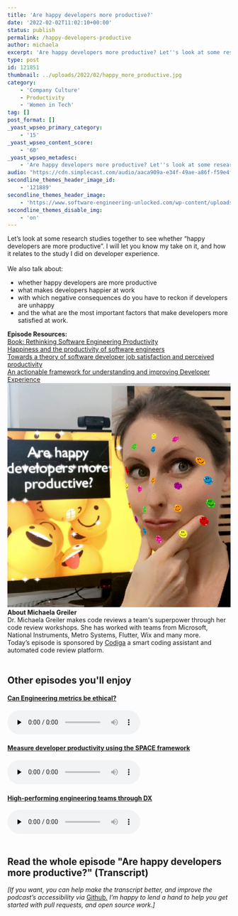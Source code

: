 ```yaml
---
title: 'Are happy developers more productive?'
date: '2022-02-02T11:02:10+00:00'
status: publish
permalink: /happy-developers-productive
author: michaela
excerpt: 'Are happy developers more productive? Let''s look at some research together and explore whether happiness and satisfaction affect developer productivity.'
type: post
id: 121851
thumbnail: ../uploads/2022/02/happy_more_productive.jpg
category:
    - 'Company Culture'
    - Productivity
    - 'Women in Tech'
tag: []
post_format: []
_yoast_wpseo_primary_category:
    - '15'
_yoast_wpseo_content_score:
    - '60'
_yoast_wpseo_metadesc:
    - 'Are happy developers more productive? Let''s look at some research together and explore whether happiness and satisfaction affect developer productivity.'
audio: "https://cdn.simplecast.com/audio/aaca909a-e34f-49ae-a86f-f59e4fa807f0/episodes/130a6709-2e54-4309-b3cd-3a3a195eb6d5/audio/7679499b-f1db-4003-a02c-df863255a50b/default_tc.mp3"
secondline_themes_header_image_id:
    - '121889'
secondline_themes_header_image:
    - 'https://www.software-engineering-unlocked.com/wp-content/uploads/2022/02/happy_productive_devs.jpg'
secondline_themes_disable_img:
    - 'on'
---
```


<div class="episode-about">
Let’s look at some research studies together to see whether “happy developers are more productive”. I will let you know my take on it, and how it relates to the study I did on developer experience.
<br/> <br/>We also talk about:
<ul>
<li> whether happy developers are more productive</li>
<li> what makes developers happier at work</li>
<li> with which negative consequences do you have to reckon if developers are unhappy</li>
<li> and the what are the most important factors that make developers more satisfied at work.</li>
</ul>
</div>
<div class=" episode-links">
<b>Episode Resources:</b><br/>
<a href="https://link.springer.com/book/10.1007/978-1-4842-4221-6">Book: Rethinking Software Engineering Productivity</a><br/>
<a href="https://static-content.springer.com/pdf/chp%3A10.1007%2F978-1-4842-4221-6_10.pdf?token=1643796186367--8191afc7a3341a52ba88e4c16fab5e97ad3fbd53414108bb18b2ddd04d0b31fa13a327a6bc1de3dcab4b2679dc2f87a3c554aeb4dbf4bf6a06c554b3f66606ed">Happiness and the productivity of software engineers</a><br/>
<a href="https://www.microsoft.com/en-us/research/uploads/prod/2019/12/storey-tse-2019.pdf?ranMID=46140&ranEAID=je6NUbpObpQ&ranSiteID=je6NUbpObpQ-bLnP8QdMEO_aR2uI2bTo4A&epi=je6NUbpObpQ-bLnP8QdMEO_aR2uI2bTo4A&irgwc=1&OCID=AID2200057_aff_7806_1243925&tduid=%28ir__3ui6r0zeeokf6ib3n3gpf6nefv2xt0zzpzm6bybd00%29%287806%29%281243925%29%28je6NUbpObpQ-bLnP8QdMEO_aR2uI2bTo4A%29%28%29&irclickid=_3ui6r0zeeokf6ib3n3gpf6nefv2xt0zzpzm6bybd00">Towards a theory of software developer job satisfaction and perceived productivity</a><br/>
<a href="https://www.michaelagreiler.com/wp-content/uploads/2021/12/Framework-for-Understanding-and-Improving.pdf">An actionable framework for understanding and improving Developer Experience</a><br/>
</div>

<div class="row pt-2 align-items-center">
<div class="col-4 guest-picture">
<img src="../uploads/2022/02/happy_more_productive.jpg" alt="Picture of Michaela Greiler"/>
</div>
<div class="col-8 guest-about">
<b>About Michaela Greiler</b><br/>
Dr. Michaela Greiler makes code reviews a team's superpower through her code review workshops. She has worked with teams from Microsoft, National Instruments, Metro Systems, Flutter, Wix and many more.
</div>
</div>

<div class="sponsorship">
Today’s episode is sponsored by <a href="https://www.codiga.io/?utm_source=podcast&utm_medium=social&utm_campaign=se_unlocked"><u>Codiga</u></a> a smart coding assistant and automated code review platform.
</div> 

<br/>
<div>
  <h2>Other episodes you'll enjoy</h2>
<div class="row-md-6">
      <div class="row g-0 border rounded overflow-hidden flex-md-row mb-4 shadow-sm h-md-250 position-relative">
          <div class="col p-4 d-flex flex-column position-static">
            <a href="https://www.software-engineering-unlocked.com/engineering-metrics/"><h4 class="mb-0">Can Engineering metrics be ethical?</h3></a>
  <audio controls preload="none">
               <source src="https://cdn.simplecast.com/audio/aaca909a-e34f-49ae-a86f-f59e4fa807f0/episodes/14f69a24-bf6f-4e84-8dd8-f57c3f73c32b/audio/3bc44755-6fc4-41cd-84bd-bc6e2228c0aa/default_tc.mp3" />
              </audio>
          </div>
        </div>
      </div>
    <div class="row-md-6">
      <div class="row g-0 border rounded overflow-hidden flex-md-row mb-4 shadow-sm h-md-250 position-relative">
          <div class="col p-4 d-flex flex-column position-static">
                       <a href="https://software-engineering-unlocked.com/measure-developer-productivity-space/"><h4 class="mb-0">Measure developer productivity using the SPACE framework</h3></a>
  <audio controls preload="none">
                <source src="https://cdn.simplecast.com/audio/aaca909a-e34f-49ae-a86f-f59e4fa807f0/episodes/5f2f49ae-1df9-4c13-9a52-670548e10892/audio/f557f044-ac96-40a4-b6b4-f8f215a1a81b/default_tc.mp3" />
              </audio>
          </div>
        </div>
      </div>
          <div class="row-md-6">
      <div class="row g-0 border rounded overflow-hidden flex-md-row mb-4 shadow-sm h-md-250 position-relative">
          <div class="col p-4 d-flex flex-column position-static">
                       <a href="https://software-engineering-unlocked.com/developer-experience-job/"> <h4 class="mb-0">High-performing engineering teams through DX</h3></a>
  <audio controls preload="none">
                <source src="https://cdn.simplecast.com/audio/aaca909a-e34f-49ae-a86f-f59e4fa807f0/episodes/08be65aa-4b4e-41f5-8d94-3611ef987d90/audio/98662bb1-c656-4b89-afbc-ab4ce94e697f/default_tc.mp3" />
              </audio>
          </div>
        </div>
      </div>
</div>
<br/>

## Read the whole episode "Are happy developers more productive?" (Transcript)

_\[If you want, you can help make the transcript better, and improve the podcast’s accessibility via_ [Github](https://github.com/mgreiler/se-unlocked/tree/master/Transcripts)_[.](https://github.com/mgreiler/se-unlocked/tree/master/Transcripts) I’m happy to lend a hand to help you get started with pull requests, and open source work.\]_

 